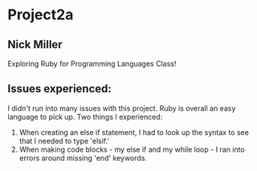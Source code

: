 # Project2a
## Nick Miller

Exploring Ruby for Programming Languages Class!

## Issues experienced:
I didn't run into many issues with this project. Ruby is overall an easy language to pick up. Two things I experienced:

1. When creating an else if statement, I had to look up the syntax to see that I needed to type 'elsif.'
2. When making code blocks - my else if and my while loop - I ran into errors around missing 'end' keywords.

